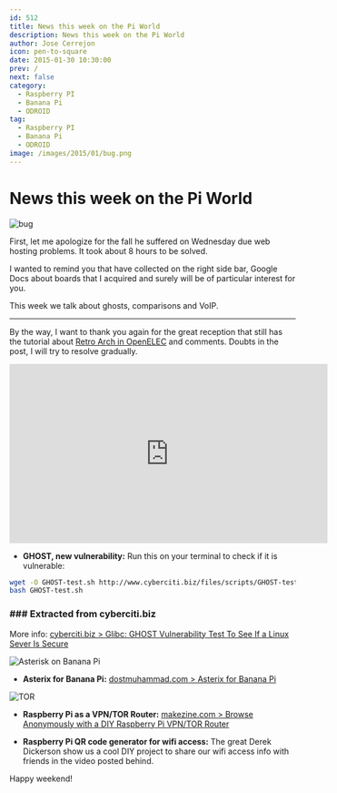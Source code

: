 ```yaml
---
id: 512
title: News this week on the Pi World
description: News this week on the Pi World
author: Jose Cerrejon
icon: pen-to-square
date: 2015-01-30 10:30:00
prev: /
next: false
category:
  - Raspberry PI
  - Banana Pi
  - ODROID
tag:
  - Raspberry PI
  - Banana Pi
  - ODROID
image: /images/2015/01/bug.png
---
```


# News this week on the Pi World

![bug](/images/2015/01/bug.png)

First, let me apologize for the fall he suffered on Wednesday due web hosting problems. It took about 8 hours to be solved.

I wanted to remind you that have collected on the right side bar, Google Docs about boards that I acquired and surely will be of particular interest for you.

This week we talk about ghosts, comparisons and VoIP.

- - -
By the way, I want to thank you again for the great reception that still has the tutorial about [Retro Arch in OpenELEC](/post.php?id=502) and comments. Doubts in the post, I will try to resolve gradually.

<iframe width="560" height="315" src="https://www.youtube.com/embed/JCCKwHFhR9A" frameborder="0" allowfullscreen></iframe>


* **GHOST, new vulnerability:** Run this on your terminal to check if it is vulnerable:

```bash
wget -O GHOST-test.sh http://www.cyberciti.biz/files/scripts/GHOST-test.sh.txt
bash GHOST-test.sh
```
### ### Extracted from cyberciti.biz

More info: [cyberciti.biz > Glibc: GHOST Vulnerability Test To See If a Linux Sever Is Secure](http://www.cyberciti.biz/faq/cve-2015-0235-ghost-glibc-buffer-overflow-linux-test-program/)

![Asterisk on Banana Pi](/images/2015/01/FreePBX_admin_screen.jpg)

* **Asterix for Banana Pi:** [dostmuhammad.com > Asterix for Banana Pi](http://dostmuhammad.com/blog/asterix-for-banana-pi-freepbx-img-file-for-banana-pi-included/)

![TOR](/images/2014/06/torPI.png)

* **Raspberry Pi as a VPN/TOR Router:** [makezine.com > Browse Anonymously with a DIY Raspberry Pi VPN/TOR Router](http://makezine.com/projects/browse-anonymously-with-a-diy-raspberry-pi-vpntor-router/)

* **Raspberry Pi QR code generator for wifi access:** The great Derek Dickerson show us a cool DIY project to share our wifi access info with friends in the video posted behind.

Happy weekend!